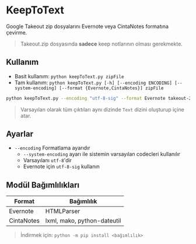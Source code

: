 # KeepToText

Google Takeout zip dosyalarını Evernote veya CintaNotes formatına çevirme.

> Takeout.zip dosyasında **sadece** keep notlarının olması gerekmekte.

## Kullanım

- Basit kullanım: `python keepToText.py zipFile`
- Tam kullanım: `python keepToText.py [-h] [--encoding ENCODING] [--system-encoding] [--format {Evernote,CintaNotes}] zipFile`

```sh
python keepToText.py --encoding "utf-8-sig" --format Evernote takeout-20190630T094457Z-001.zip
```

> Varsayılan olarak tüm çıktıları aynı dizinde `Text` dizini oluşturup içine atar.

## Ayarlar

- `--encoding` Formatlama ayarıdır
  - `--system-encoding` ayarı ile sistemin varsayılan codecleri kullanılır
  - Varsayılanı `utf-8`'dir
  - Evernote için `utf-8-sig` kullanın

## Modül Bağımlılıkları

| Format     | Bağımlılık                  |
| ---------- | --------------------------- |
| Evernote   | HTMLParser                  |
| CintaNotes | lxml, mako, python-dateutil |

> İndirmek için: `python -m pip install <bağımlılık>`
